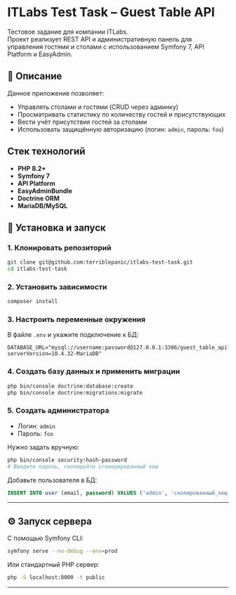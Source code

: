 # ITLabs Test Task – Guest Table API

Тестовое задание для компании ITLabs.  
Проект реализует REST API и административную панель для управления гостями и столами с использованием Symfony 7, API Platform и EasyAdmin.

## 📌 Описание

Данное приложение позволяет:
- Управлять столами и гостями (CRUD через админку)
- Просматривать статистику по количеству гостей и присутствующих
- Вести учёт присутствия гостей за столами
- Использовать защищённую авторизацию (логин: `admin`, пароль: `foo`)

## Стек технологий

- **PHP 8.2+**
- **Symfony 7**
- **API Platform**
- **EasyAdminBundle**
- **Doctrine ORM**
- **MariaDB/MySQL**

## 🚀 Установка и запуск

### 1. Клонировать репозиторий

```bash
git clone git@github.com:terriblepanic/itlabs-test-task.git
cd itlabs-test-task
````

### 2. Установить зависимости

```bash
composer install
```

### 3. Настроить переменные окружения

В файле `.env` и укажите подключение к БД:

```
DATABASE_URL="mysql://username:password@127.0.0.1:3306/guest_table_api?serverVersion=10.4.32-MariaDB"
```

### 4. Создать базу данных и применить миграции

```bash
php bin/console doctrine:database:create
php bin/console doctrine:migrations:migrate
```

### 5. Создать администратора


* Логин: `admin`
* Пароль: `foo`

Нужно задать вручную:

```bash
php bin/console security:hash-password
# Введите пароль, скопируйте сгенерированный хеш
```

Добавьте пользователя в БД:

```sql
INSERT INTO user (email, password) VALUES ('admin', 'скопированный_хеш_пароля');
```

---

## ⚙️ Запуск сервера

С помощью Symfony CLI:

```bash
symfony serve --no-debug --env=prod
```

Или стандартный PHP сервер:

```bash
php -S localhost:8000 -t public
```

---
